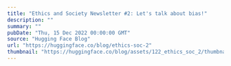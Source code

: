 ```yaml
---
title: "Ethics and Society Newsletter #2: Let's talk about bias!"
description: ""
summary: ""
pubDate: "Thu, 15 Dec 2022 00:00:00 GMT"
source: "Hugging Face Blog"
url: "https://huggingface.co/blog/ethics-soc-2"
thumbnail: "https://huggingface.co/blog/assets/122_ethics_soc_2/thumbnail-solstice.png"
---
```


